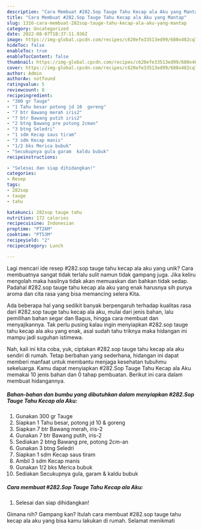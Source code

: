 ```yaml
---
description: "Cara Membuat #282.Sop Tauge Tahu Kecap ala Aku yang Mantap"
title: "Cara Membuat #282.Sop Tauge Tahu Kecap ala Aku yang Mantap"
slug: 1316-cara-membuat-282sop-tauge-tahu-kecap-ala-aku-yang-mantap
category: Uncategorized
date: 2022-08-07T18:37:11.936Z
image: https://img-global.cpcdn.com/recipes/c620efe33513ed99/680x482cq70/282sop-tauge-tahu-kecap-ala-aku-foto-resep-utama.jpg
hideToc: false
enableToc: true
enableTocContent: false
thumbnail: https://img-global.cpcdn.com/recipes/c620efe33513ed99/680x482cq70/282sop-tauge-tahu-kecap-ala-aku-foto-resep-utama.jpg
cover: https://img-global.cpcdn.com/recipes/c620efe33513ed99/680x482cq70/282sop-tauge-tahu-kecap-ala-aku-foto-resep-utama.jpg
author: Admin
authorAv: notfound
ratingvalue: 5
reviewcount: 8
recipeingredient:
- "300 gr Tauge"
- "1 Tahu besar potong jd 10  goreng"
- "7 btr Bawang merah iris2"
- "7 btr Bawang putih iris2"
- "2 btng Bawang pre potong 2cman"
- "3 btng Seledri"
- "1 sdm Kecap saus tiram"
- "3 sdm Kecap manis"
- "1/2 bks Merica bubuk"
- "Secukupnya gula garam  kaldu bubuk"
recipeinstructions:

- "Selesai dan siap dihidangkan!"
categories:
- Resep
tags:
- 282sop
- tauge
- tahu

katakunci: 282sop tauge tahu 
nutrition: 172 calories
recipecuisine: Indonesian
preptime: "PT26M"
cooktime: "PT53M"
recipeyield: "2"
recipecategory: Lunch

---
```





Lagi mencari ide resep #282.sop tauge tahu kecap ala aku yang unik? Cara membuatnya sangat tidak terlalu sulit namun tidak gampang juga. Jika keliru mengolah maka hasilnya tidak akan memuaskan dan bahkan tidak sedap. Padahal #282.sop tauge tahu kecap ala aku yang enak harusnya sih punya aroma dan cita rasa yang bisa memancing selera Kita.





Ada beberapa hal yang sedikit banyak berpengaruh terhadap kualitas rasa dari #282.sop tauge tahu kecap ala aku, mulai dari jenis bahan, lalu pemilihan bahan segar dan Bagus, hingga cara membuat dan menyajikannya. Tak perlu pusing kalau ingin menyiapkan #282.sop tauge tahu kecap ala aku yang enak,      asal sudah tahu triknya maka hidangan ini mampu jadi suguhan istimewa.





















Nah, kali ini kita coba, yuk, ciptakan #282.sop tauge tahu kecap ala aku sendiri di rumah. Tetap berbahan yang sederhana, hidangan ini dapat memberi manfaat untuk membantu menjaga kesehatan tubuhmu sekeluarga. Kamu dapat menyiapkan #282.Sop Tauge Tahu Kecap ala Aku memakai 10 jenis bahan dan 0 tahap pembuatan. Berikut ini cara dalam membuat hidangannya.

<!--inarticleads1-->

##### Bahan-bahan dan bumbu yang dibutuhkan dalam menyiapkan #282.Sop Tauge Tahu Kecap ala Aku:

1. Gunakan 300 gr Tauge
1. Siapkan 1 Tahu besar, potong jd 10 &amp; goreng
1. Siapkan 7 btr Bawang merah, iris-2
1. Gunakan 7 btr Bawang putih, iris-2
1. Sediakan 2 btng Bawang pre, potong 2cm-an
1. Gunakan 3 btng Seledri
1. Siapkan 1 sdm Kecap saus tiram
1. Ambil 3 sdm Kecap manis
1. Gunakan 1/2 bks Merica bubuk
1. Sediakan Secukupnya gula, garam &amp; kaldu bubuk




<!--inarticleads2-->

##### Cara membuat #282.Sop Tauge Tahu Kecap ala Aku:


1. Selesai dan siap dihidangkan!



Gimana nih? Gampang kan? Itulah cara membuat #282.sop tauge tahu kecap ala aku yang bisa kamu lakukan di rumah. Selamat menikmati

